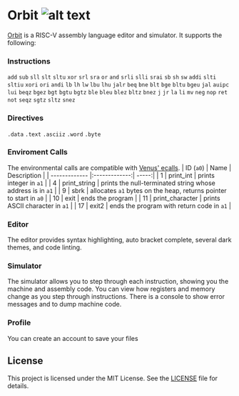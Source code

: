 # Orbit ![alt text](https://raw.githubusercontent.com/aidan-d123/orbit/main/public/favicons/favicon.ico "Orbit Logo")


[Orbit](https://orbit.adempsey.me/) is a RISC-V assembly language editor and simulator. It supports the following: 


### Instructions
`add` `sub` `sll` `slt` `sltu` `xor` `srl` `sra` `or` `and` `srli` `slli` `srai` `sb` `sh` `sw` `addi` `slti` `sltiu` `xori` `ori` `andi` `lb` `lh` `lw` `lbu` `lhu` `jalr` `beq` `bne` `blt` `bge` `bltu` `bgeu` `jal` `auipc` `lui` `beqz` `bgez` `bgt` `bgtu` `bgtz` `ble` `bleu` `blez` `bltz` `bnez` `j` `jr` `la` `li` `mv` `neg` `nop` `ret` `not` `seqz` `sgtz` `sltz` `snez`

### Directives 
`.data` `.text` `.asciiz` `.word` `.byte`

### Enviroment Calls
The environmental calls are compatible with [Venus' ecalls](https://github.com/kvakil/venus/wiki/Environmental-Calls).
| ID (`a0`)       | Name           | Description  |
| ------------- |:-------------:| -----:|
| 1      | print_int |	prints integer in `a1` |
| 4      | print_string	| prints the null-terminated string whose address is in `a1` |
| 9 | sbrk	| allocates `a1` bytes on the heap, returns pointer to start in `a0` |
| 10      | exit |	ends the program  |
| 11      | print_character |	prints ASCII character in `a1` |
| 17 |  exit2 |	ends the program with return code in `a1` |


### Editor

The editor provides syntax highlighting, auto bracket complete, several dark themes, and code linting. 
### Simulator
The simulator allows you to step through each instruction, showing you the machine and assembly code. You can view how registers and memory change as you step through instructions. There is a console to show error messages and to dump machine code.

### Profile

You can create an account to save your files

## License

This project is licensed under the MIT License. See the [LICENSE](https://github.com/aidan-d123/orbit/blob/main/LICENSE) file for details.